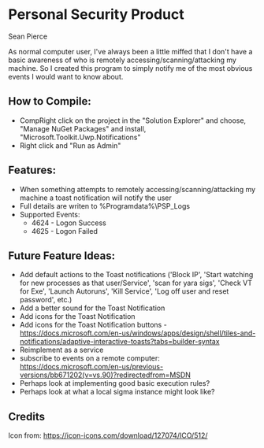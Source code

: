 # Personal Security Product

Sean Pierce

As normal computer user, I've always been a little miffed that I don't have a basic awareness of who is remotely accessing/scanning/attacking my machine. So I created this program to simply notify me of the most obvious events I would want to know about.

## How to Compile:
- CompRight click on the project in the "Solution Explorer" and choose, "Manage NuGet Packages" and install, "Microsoft.Toolkit.Uwp.Notifications"
- Right click and "Run as Admin"

## Features:
- When something attempts to remotely accessing/scanning/attacking my machine a toast notification will notify the user
- Full details are writen to %Programdata%\PSP_Logs
- Supported Events:
   - 4624 - Logon Success
   - 4625 - Logon Failed


## Future Feature Ideas:
- Add default actions to the Toast notifications ('Block IP', 'Start watching for new processes as that user/Service', 'scan for yara sigs', 'Check VT for Exe', 'Launch Autoruns', 'Kill Service', 'Log off user and reset password', etc.)
- Add a better sound for the Toast Notification
- Add icons for the Toast Notification
- Add icons for the Toast Notification buttons - https://docs.microsoft.com/en-us/windows/apps/design/shell/tiles-and-notifications/adaptive-interactive-toasts?tabs=builder-syntax
- Reimplement as a service
- subscribe to events on a remote computer: https://docs.microsoft.com/en-us/previous-versions/bb671202(v=vs.90)?redirectedfrom=MSDN
- Perhaps look at implementing good basic execution rules?
- Perhaps look at what a local sigma instance might look like?

## Credits
Icon from: https://icon-icons.com/download/127074/ICO/512/